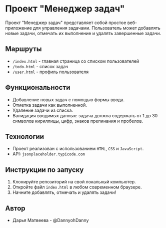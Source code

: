 # Проект "Менеджер задач"

Проект "Менеджер задач" представляет собой простое веб-приложение для управления задачами. Пользователь может добавлять новые задачи, отмечать их выполнение и удалять завершенные задачи.

## Маршруты

- `/index.html` - главная страница со списком пользователей
- `/todo.html` - список задач
- `/user.html` - профиль пользователя

## Функциональности

- Добавление новых задач с помощью формы ввода.
- Отметка задачи как выполненной.
- Удаление задачи из списка.
- Валидация вводимых данных: задача должна содержать от 1 до 30 символов кириллицы, цифр, знаков препинания и пробелов.

## Технологии

- Проект реализован с использованием `HTML`, `CSS` и `JavaScript`.
- API: `jsonplaceholder.typicode.com`

## Инструкции по запуску

1. Клонируйте репозиторий на свой локальный компьютер.
2. Откройте файл `index.html` в любом современном браузере.
3. Начните добавлять, отмечать и удалять задачи!

## Автор

- Дарья Матвеева - @DannyohDanny
